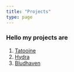 ```yaml
---
title: "Projects"
type: page
---
```



### Hello my projects are

1. [Tatooine](docs/lovatik.md)
2. [Hydra](/projects/hydra/)
3. [Bludhaven](/projects/bludhaven/)
